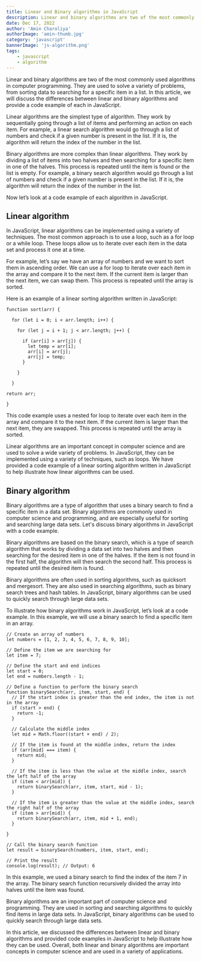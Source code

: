 ```yaml
---
title: Linear and Binary algorithms in JavaScript
description: Linear and binary algorithms are two of the most commonly used algorithms in computer programming. They are used to solve a variety of problems
date: Dec 17, 2022
author: 'Amin Charoliya'
authorImage: 'amin-thumb.jpg'
category: 'javascript'
bannerImage: 'js-algorithm.png'
tags:
    - javascript
    - algorithm
---
```


Linear and binary algorithms are two of the most commonly used algorithms in computer programming. They are used to solve a variety of problems, from sorting data to searching for a specific item in a list. In this article, we will discuss the differences between linear and binary algorithms and provide a code example of each in JavaScript.

Linear algorithms are the simplest type of algorithm. They work by sequentially going through a list of items and performing an action on each item. For example, a linear search algorithm would go through a list of numbers and check if a given number is present in the list. If it is, the algorithm will return the index of the number in the list.

Binary algorithms are more complex than linear algorithms. They work by dividing a list of items into two halves and then searching for a specific item in one of the halves. This process is repeated until the item is found or the list is empty. For example, a binary search algorithm would go through a list of numbers and check if a given number is present in the list. If it is, the algorithm will return the index of the number in the list.

Now let’s look at a code example of each algorithm in JavaScript.

## Linear algorithm

In JavaScript, linear algorithms can be implemented using a variety of techniques. The most common approach is to use a loop, such as a for loop or a while loop. These loops allow us to iterate over each item in the data set and process it one at a time.

For example, let’s say we have an array of numbers and we want to sort them in ascending order. We can use a for loop to iterate over each item in the array and compare it to the next item. If the current item is larger than the next item, we can swap them. This process is repeated until the array is sorted.

Here is an example of a linear sorting algorithm written in JavaScript:

```javascript[class="line-numbers"]
function sort(arr) {

  for (let i = 0; i < arr.length; i++) {

    for (let j = i + 1; j < arr.length; j++) {

      if (arr[i] > arr[j]) {
        let temp = arr[i];
        arr[i] = arr[j];
        arr[j] = temp;
      }

    }

  }

return arr;

}
```

This code example uses a nested for loop to iterate over each item in the array and compare it to the next item. If the current item is larger than the next item, they are swapped. This process is repeated until the array is sorted.

Linear algorithms are an important concept in computer science and are used to solve a wide variety of problems. In JavaScript, they can be implemented using a variety of techniques, such as loops. We have provided a code example of a linear sorting algorithm written in JavaScript to help illustrate how linear algorithms can be used.

## Binary algorithm

Binary algorithms are a type of algorithm that uses a binary search to find a specific item in a data set. Binary algorithms are commonly used in computer science and programming, and are especially useful for sorting and searching large data sets. Let's discuss binary algorithms in JavaScript with a code example.

Binary algorithms are based on the binary search, which is a type of search algorithm that works by dividing a data set into two halves and then searching for the desired item in one of the halves. If the item is not found in the first half, the algorithm will then search the second half. This process is repeated until the desired item is found.

Binary algorithms are often used in sorting algorithms, such as quicksort and mergesort. They are also used in searching algorithms, such as binary search trees and hash tables. In JavaScript, binary algorithms can be used to quickly search through large data sets.

To illustrate how binary algorithms work in JavaScript, let’s look at a code example. In this example, we will use a binary search to find a specific item in an array.

```javascript[class="line-numbers"]
// Create an array of numbers
let numbers = [1, 2, 3, 4, 5, 6, 7, 8, 9, 10];

// Define the item we are searching for
let item = 7;

// Define the start and end indices
let start = 0;
let end = numbers.length - 1;

// Define a function to perform the binary search
function binarySearch(arr, item, start, end) {
  // If the start index is greater than the end index, the item is not in the array
  if (start > end) {
    return -1;
  }

  // Calculate the middle index
  let mid = Math.floor((start + end) / 2);

  // If the item is found at the middle index, return the index
  if (arr[mid] === item) {
    return mid;
  }

  // If the item is less than the value at the middle index, search the left half of the array
  if (item < arr[mid]) {
    return binarySearch(arr, item, start, mid - 1);
  }

  // If the item is greater than the value at the middle index, search the right half of the array
  if (item > arr[mid]) {
    return binarySearch(arr, item, mid + 1, end);
  }

}

// Call the binary search function
let result = binarySearch(numbers, item, start, end);

// Print the result
console.log(result); // Output: 6
```

In this example, we used a binary search to find the index of the item 7 in the array. The binary search function recursively divided the array into halves until the item was found.

Binary algorithms are an important part of computer science and programming. They are used in sorting and searching algorithms to quickly find items in large data sets. In JavaScript, binary algorithms can be used to quickly search through large data sets.

In this article, we discussed the differences between linear and binary algorithms and provided code examples in JavaScript to help illustrate how they can be used. Overall, both linear and binary algorithms are important concepts in computer science and are used in a variety of applications.
